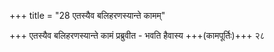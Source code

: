 +++
title = "28 एतस्यैव बलिहरणस्यान्ते कामम्"

+++
एतस्यैव बलिहरणस्यान्ते कामं प्रब्रुवीत - भवति हैवास्य +++(कामपूर्तिः)+++ २८
